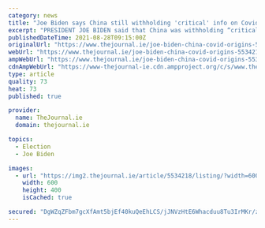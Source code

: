 ```yaml
---
category: news
title: "Joe Biden says China still withholding 'critical' info on Covid-19 origins"
excerpt: "PRESIDENT JOE BIDEN said that China was withholding “critical information” on the origins of Covid-19 after the US intelligence community said it did not believe the virus was a bioweapon – but remained split on whether it escaped from a lab."
publishedDateTime: 2021-08-28T09:15:00Z
originalUrl: "https://www.thejournal.ie/joe-biden-china-covid-origins-5534218-Aug2021/"
webUrl: "https://www.thejournal.ie/joe-biden-china-covid-origins-5534218-Aug2021/"
ampWebUrl: "https://www.thejournal.ie/joe-biden-china-covid-origins-5534218-Aug2021/?amp=1"
cdnAmpWebUrl: "https://www-thejournal-ie.cdn.ampproject.org/c/s/www.thejournal.ie/joe-biden-china-covid-origins-5534218-Aug2021/?amp=1"
type: article
quality: 73
heat: 73
published: true

provider:
  name: TheJournal.ie
  domain: thejournal.ie

topics:
  - Election
  - Joe Biden

images:
  - url: "https://img2.thejournal.ie/article/5534218/listing/?width=600&version=5534221"
    width: 600
    height: 400
    isCached: true

secured: "DgWZqZFbm7gcXfAmt5bjEf40kuQeEhLCS/jJNVzHtE6Whacduu8Tu3IrMKr/zv290+vzTXZDBmir4if02/oFlD5cSoyMr0KSgzuzkEziz7Ncs9j1BK62AoQaSt/Ff4bP5P+LN9fSUf9Chf+1Yd6t0q3f6Al5CjgMCGj84AyjFB5bzqsMQvbG9FVqQKFD+Ra8OBnvdsBfNiv+O7ap/VC17OILAfgbd/HQgSEPzufae2t+hbSWxcAS32OGQXAjTxzt8nsi7Uil9XqrusaJZEfCRjFQ45mDR+PfYAhTtcFcyL5BeouaOhPKF60ctZGzw4/rITUMAMgZ4tDWIdLMDlPTX3gOIg9otiymPG1svDcKCdE=;byX2SqJSChVruS7AqmvKwQ=="
---
```


